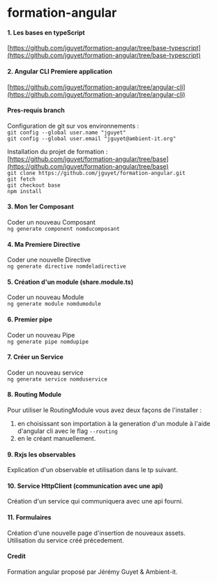 # formation-angular

#### 1. Les bases en typeScript
[https://github.com/jguyet/formation-angular/tree/base-typescript](https://github.com/jguyet/formation-angular/tree/base-typescript)

#### 2. Angular CLI Premiere application
[https://github.com/jguyet/formation-angular/tree/angular-cli](https://github.com/jguyet/formation-angular/tree/angular-cli)

#### Pres-requis branch <base>

Configuration de git sur vos environnements :   
`git config --global user.name "jguyet"`  
`git config --global user.email "jguyet@ambient-it.org"`  

Installation du projet de formation :  
[https://github.com/jguyet/formation-angular/tree/base](https://github.com/jguyet/formation-angular/tree/base)  
`git clone https://github.com/jguyet/formation-angular.git`  
`git fetch`  
`git checkout base`  
`npm install`  

#### 3. Mon 1er Composant

Coder un nouveau Composant  
`ng generate component nomducomposant`  

#### 4. Ma Premiere Directive

Coder une nouvelle Directive  
`ng generate directive nomdeladirective`    

#### 5. Création d'un module (share.module.ts)

Coder un nouveau Module  
`ng generate module nomdumodule`  

#### 6. Premier pipe

Coder un nouveau Pipe  
`ng generate pipe nomdupipe`  

#### 7. Créer un Service

Coder un nouveau service  
`ng generate service nomduservice`  

#### 8. Routing Module

Pour utiliser le RoutingModule vous avez deux façons de l'installer :  
1. en choisissant son importation à la generation d'un module à l'aide d'angular cli avec le flag `--routing`  
2. en le créant manuellement.  

#### 9. Rxjs les observables

Explication d'un observable et utilisation dans le tp suivant.

#### 10. Service HttpClient (communication avec une api)

Création d'un service qui communiquera avec une api fourni.

#### 11. Formulaires

Création d'une nouvelle page d'insertion de nouveaux assets.  
Utilisation du service créé précedement.  

#### Credit 

Formation angular proposé par Jérémy Guyet & Ambient-it.